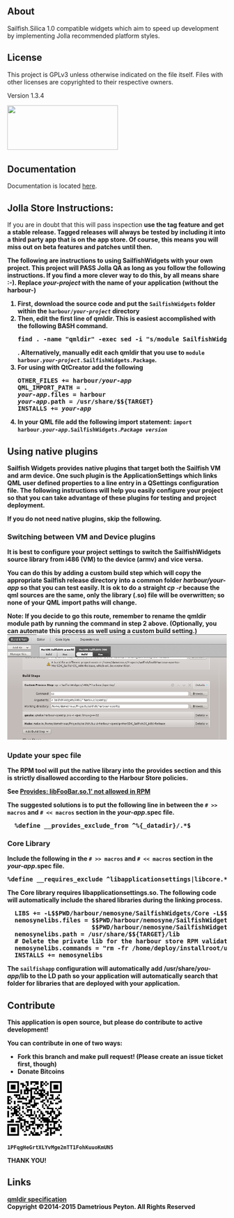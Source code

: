 <h2>About</h2>
Sailfish.Silica 1.0 compatible widgets which aim to speed up development by implementing Jolla recommended platform styles.

<h2>License</h2>

This project is GPLv3 unless otherwise indicated on the file itself. Files with other licenses are copyrighted to their respective owners.

Version 1.3.4
<p>
<img src="http://www.gnu.org/graphics/gplv3-127x51.png" width="254" height="102" />

<h2> Documentation </h2>
Documentation is located <a href="https://rawgit.com/prplmnky/sailfish-widgets/master/Documentation/index.html">here</a>.

<h2>Jolla Store Instructions: </h2>
If you are in doubt that this will pass inspection <strong>use the tag feature and get a stable release<strong>. Tagged releases will <strong>always</strong> be tested by including it into a third party app that is on the app store. Of course, this means you will miss out on beta features and patches until then.

The following are instructions to using SailfishWidgets with your own project. This project will <strong>PASS</strong> Jolla QA as long as you follow the following instructions. If you find a more clever way to do this, by all means share :-). Replace <em>your-project</em> with the name of your application (without the harbour-)
<ol>
  <li> First, download the source code and put the <code>SailfishWidgets</code> folder within the <code>harbour/<em>your-project</em></code> directory</li>
  <li> Then, edit the first line of qmldir. This is easiest accomplished with the following BASH command. 
<pre>find . -name "qmldir" -exec sed -i "s/module SailfishWidgets/module harbour.<em>yourAppName</em>.SailfishWidgets/" \{} \;</pre>.
Alternatively, manually edit each qmldir that you use to <code>module harbour.<em>your-project</em>.SailfishWidgets.</em>Package</em></code>.</li>
  <li> For using with QtCreator add the following
<pre>
OTHER_FILES += harbour/<em>your-app</em>
QML_IMPORT_PATH = .
<em>your-app</em>.files = harbour
<em>your-app</em>.path = /usr/share/$${TARGET}
INSTALLS += <em>your-app</em>
</pre>
   </li>
   <li> In your QML file add the following import statement: <code>import harbour.<em>your-app</em>.SailfishWidgets.<em>Package</em> <em>version</em></code></li>
</ol>

<h2> Using native plugins </h2>
Sailfish Widgets provides native plugins that target both the Sailfish VM and arm device. One such plugin is the ApplicationSettings which links QML user defined properties to a line entry in a QSettings configuration file. The following instructions will help you easily configure your project so that you can take advantage of these plugins for testing and project deployment.

If you do not need native plugins, skip the following.

<h3>Switching between VM and Device plugins</h3>
It is best to configure your project settings to switch the SailfishWidgets source library from i486 (VM) to the device (armv) and vice versa.

You can do this by adding a custom build step which will copy the appropriate Sailfish release directory into a common folder <em>harbour/your-app</em> so that you can test easily. It is ok to do a straight <em>cp -r</em> because the qml sources are the same, only the library (.so) file will be overwritten; so none of your QML import paths will change.

<strong>Note:</strong> If you decide to go this route, remember to rename the qmldir module path by running the command in step 2 above. (Optionally, you can automate this process as well using a custom build setting.)</strong>
<img src="images/build_process.png" />

<h3>Update your spec file</h3>
The RPM tool will put the native library into the provides section and this is strictly disallowed according to the Harbour Store policies.

See <a href="https://harbour.jolla.com/faq#2.6.0">Provides: libFooBar.so.1' not allowed in RPM</a>

The suggested solutions is to put the following line in between the <code># &gt;&gt; macros</code> and <code># &lt;&lt; macros</code> section in the <em>your-app</em>.spec file.
<pre>
  %define __provides_exclude_from ^%{_datadir}/.*$
</pre>

<h3>Core Library</h3>
Include the following in the <code># &gt;&gt; macros</code> and <code># &lt;&lt; macros</code> section in the <em>your-app</em>.spec file.
<pre>
%define __requires_exclude ^libapplicationsettings|libcore.*$
</pre>

The Core library requires libapplicationsettings.so. The following code will automatically include the shared libraries during the linking process.

<pre>
  LIBS += -L$$PWD/harbour/nemosyne/SailfishWidgets/Core -L$$PWD/harbour/nemosyne/SailfishWidgets/Settings -lapplicationsettings -lcore
  nemosynelibs.files = $$PWD/harbour/nemosyne/SailfishWidgets/Settings/libapplicationsettings* \
                       $$PWD/harbour/nemosyne/SailfishWidgets/Core/libcore*
  nemosynelibs.path = /usr/share/$${TARGET}/lib
  # Delete the private lib for the harbour store RPM validator
  nemosynelibs.commands = "rm -fr /home/deploy/installroot/usr/share/harbour-nemosyne/harbour/nemosyne/SailfishWidgets/Core"
  INSTALLS += nemosynelibs
</pre>

The <code>sailfishapp</code> configuration will automatically add /usr/share/<em>you-app</em>/lib to the LD path so your application will automatically search that folder for libraries that are deployed with your application.


<h2>Contribute</h2>

This application is open source,  but please do contribute to active development!
<p>
You can contribute in one of two ways:
<ul>
<li>Fork this branch and make pull request! (Please create an issue ticket first, though)
<li>Donate Bitcoins
</ul>
<p>
<img src="images/bitcoinaddy.png" />
<p>
<code>1PFqgHeGrtXLYvMge2mTT1FohKuuoKmUN5</code>

<p>

THANK YOU!

<h2>Links</h2>
<a href="http://qt-project.org/doc/qt-5/qtqml-modules-qmldir.html">qmldir specification</a>

<br>
Copyright ©2014-2015 Dametrious Peyton. All Rights Reserved
